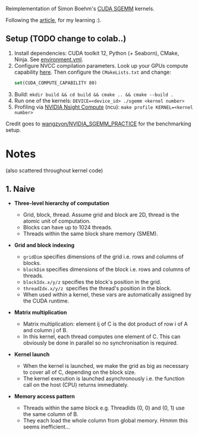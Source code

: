 Reimplementation of Simon Boehm's [CUDA SGEMM](https://github.com/siboehm/SGEMM_CUDA) kernels.

Following the [article](https://siboehm.com/articles/22/CUDA-MMM), for my learning :).

## Setup (TODO change to colab..)

1. Install dependencies: CUDA toolkit 12, Python (+ Seaborn), CMake, Ninja. See [environment.yml](environment.yml).
1. Configure NVCC compilation parameters. Look up your GPUs compute
   capability [here](https://developer.nvidia.com/cuda-gpus). Then configure the `CMakeLists.txt` and change:
    ```cmake
    set(CUDA_COMPUTE_CAPABILITY 80)
    ```
1. Build: `mkdir build && cd build && cmake .. && cmake --build .`
1. Run one of the kernels: `DEVICE=<device_id> ./sgemm <kernel number>`
1. Profiling via [NVIDIA Nsight Compute](https://developer.nvidia.com/nsight-compute) (ncu): `make profile KERNEL=<kernel number>`

Credit goes to [wangzyon/NVIDIA_SGEMM_PRACTICE](https://github.com/wangzyon/NVIDIA_SGEMM_PRACTICE) for the benchmarking setup.


# Notes
(also scattered throughout kernel code)

## 1. Naive

- **Three-level hierarchy of computation**
    - Grid, block, thread. Assume grid and block are 2D, thread is the atomic unit of computation.
    - Blocks can have up to 1024 threads.
    - Threads within the same block share memory (SMEM).

- **Grid and block indexing**
    - `gridDim` specifies dimensions of the grid i.e. rows and columns of blocks.
    - `blockDim` specifies dimensions of the block i.e. rows and columns of threads.
    - `blockIdx.x/y/z` specifies the block's position in the grid.
    - `threadIdx.x/y/z `specifies the thread's position in the block.
    - When used within a kernel, these vars are automatically assigned by the CUDA runtime.

- **Matrix multiplication**
    - Matrix multiplication: element ij of C is the dot product of row i of A and column j of B.
    - In this kernel, each thread computes one element of C. This can obviously be done in parallel so no synchronisation is required.

- **Kernel launch**
    - When the kernel is launched, we make the grid as big as necessary to cover all of C, depending on the block size.
    - The kernel execution is launched asynchronously i.e. the function call on the host (CPU) returns immediately.

- **Memory access pattern**
    - Threads within the same block e.g. ThreadIds (0, 0) and (0, 1) use the same column of B.
    - They each load the whole column from global memory. Hmmm this seems inefficient...

